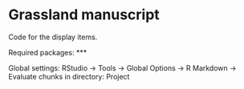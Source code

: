 # Grassland manuscript
Code for the display items.

Required packages: ***

Global settings: RStudio -> Tools -> Global Options -> R Markdown -> Evaluate chunks in directory: Project

